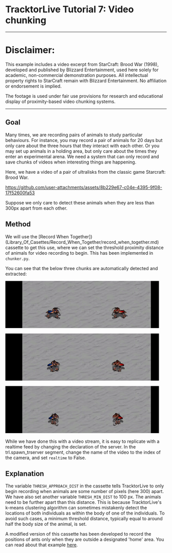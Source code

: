 # TracktorLive Tutorial 7: Video chunking

-------------------------

# Disclaimer:
This example includes a video excerpt from StarCraft: Brood War (1998), developed and published by Blizzard Entertainment,
used here solely for academic, non-commercial demonstration purposes. All intellectual property rights to StarCraft remain with 
Blizzard Entertainment. No affiliation or endorsement is implied.

The footage is used under fair use provisions for research and educational display of proximity-based video chunking systems.

-------------------------

## Goal

Many times, we are recording pairs of animals to study particular behaviours.
For instance, you may record a pair of animals for 20 days but only care about
the three hours that they interact with each other. Or you may set up animals in
a holding area, but only care about the times they enter an experimental arena.
We need a system that can only record and save chunks of videos when interesting
things are happening.

Here, we have a video of a pair of ultralisks from the classic game Starcraft:
Brood War. 


https://github.com/user-attachments/assets/8b229e67-c04e-4395-9f08-17f52600fa53



Suppose we only care to detect these animals when they are less than 300px apart
from each other. 

## Method

We will use the [Record When Together])(Library_Of_Casettes/Record_When_Together/record_when_together.md) cassette to get this use,
where we can set the threshold proximity distance of animals for video recording
to begin. This has been implemented in `chunker.py`.

You can see that the below three chunks are automatically detected and extracted:

![](chunk1.gif)

![](chunk2.gif)

![](chunk3.gif)

While we have done this with a video stream, it is easy to replicate with
a realtime feed by changing the declaration of the server. In the
trl.spawn_trserver segment, change the name of the video to the index of the
camera, and set `realtime` to False.

## Explanation

The variable `THRESH_APPROACH_DIST` in the cassette tells TracktorLive to only
begin recording when animals are some number of pixels (here 300) apart. We have
also set another variable `THRESH_MIN_DIST` to 100 px. The animals need to be
further apart than this distance. This is because TracktorLive's k-means
clustering algorithm can sometimes mistakenly detect the locations of both
individuals as within the body of one of the individuals. To avoid such cases,
a minimum threshold distance, typically equal to around half the body size of
the animal, is set. 

A modified version of this cassette has been developed to record the positions
of ants only when they are outside a designated 'home' area. You can read about
that example [here](../further-tutorials/chunking-outside-area/).
